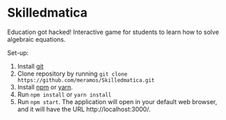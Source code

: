 # Skilledmatica

Education got hacked! Interactive game for students to learn how to solve algebraic equations.

Set-up:

1. Install [git](https://www.linode.com/docs/development/version-control/how-to-install-git-on-linux-mac-and-windows/)
2. Clone repository by running `git clone https://github.com/meramos/Skilledmatica.git`
3. Install [npm](https://docs.npmjs.com/downloading-and-installing-node-js-and-npm) or [yarn](https://yarnpkg.com/lang/en/docs/install/#debian-stable).
4. Run `npm install` or `yarn install`
5. Run `npm start`. The application will open in your default web browser, and it will have the URL http://localhost:3000/.
